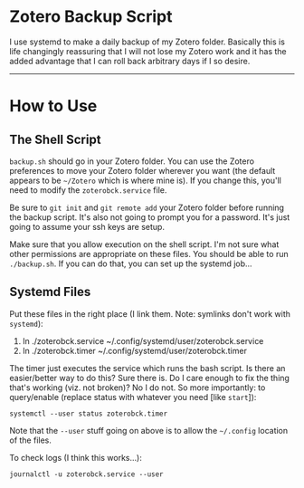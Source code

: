 # Zotero Backup Script

I use systemd to make a daily backup of my Zotero folder. Basically this is life changingly reassuring that I will not lose my Zotero work and it has the added advantage that I can roll back arbitrary days if I so desire.

---

# How to Use

## The Shell Script

`backup.sh` should go in your Zotero folder. You can use the Zotero preferences to move your Zotero folder wherever you want (the default appears to be `~/Zotero` which is where mine is). If you change this, you'll need to modify the `zoterobck.service` file.

Be sure to `git init` and `git remote add` your Zotero folder before running the backup script. It's also not going to prompt you for a password. It's just going to assume your ssh keys are setup.

Make sure that you allow execution on the shell script. I'm not sure what other permissions are appropriate on these files. You should be able to run `./backup.sh`. If you can do that, you can set up the systemd job...

## Systemd Files

Put these files in the right place (I link them. Note: symlinks don't work with `systemd`):

1. ln ./zoterobck.service ~/.config/systemd/user/zoterobck.service
2. ln ./zoterobck.timer ~/.config/systemd/user/zoterobck.timer

The timer just executes the service which runs the bash script. Is there an easier/better way to do this? Sure there is. Do I care enough to fix the thing that's working (viz. not broken)? No I do not. So more importantly: to query/enable (replace status with whatever you need [like `start`]):

```
systemctl --user status zoterobck.timer
```

Note that the `--user` stuff going on above is to allow the `~/.config` location of the files.

To check logs (I think this works...):

```
journalctl -u zoterobck.service --user
```
